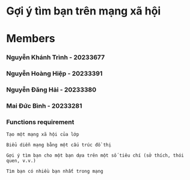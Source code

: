 #  Gợi ý tìm bạn trên mạng xã hội
#  Members
###  Nguyễn Khánh Trình - 20233677
###  Nguyễn Hoàng Hiệp - 20233391
###  Nguyễn Đăng Hải - 20233380
###  Mai Đức Bình - 20233281

###  Functions requirement
```
Tạo một mạng xã hội của lớp  

Biểu diễn mạng bằng một cấu trúc đồ thị  

Gợi ý tìm bạn cho một bạn dựa trên một số tiêu chí (sở thích, thói quen, v.v.)  

Tìm bạn có nhiều bạn nhất trong mạng

```
